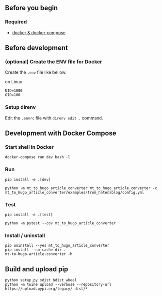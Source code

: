 ## Before you begin

### Required

- [docker & docker-compose](https://www.docker.com)

## Before development

### (optional) Create the ENV file for Docker

Create the `.env` file like bellow.

on Linux

```
UID=1000
GID=100
```

### Setup direnv

Edit the `.envrc` file with `direnv edit .` command.

## Development with Docker Compose

### Start shell in Docker

```shellsession
docker-compose run dev bash -l
```

### Run

```shellsession
pip install -e .[dev]
```

```shellsession
python -m mt_to_hugo_article_converter mt_to_hugo_article_converter -c mt_to_hugo_article_converter/examples/from_hatenablog/config.yml
```

### Test

```shellsession
pip install -e .[test]
```

```shellsession
python -m pytest --cov mt_to_hugo_article_converter
```

### Install / uninstall

```shellsession
pip uninstall --yes mt_to_hugo_article_converter
pip install --no-cache-dir .
mt-to-hugo-article-converter -h
```

## Build and upload pip

```shellsession
python setup.py sdist bdist_wheel
python -m twine upload --verbose --repository-url https://upload.pypi.org/legacy/ dist/*
```
